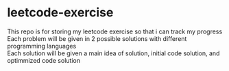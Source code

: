 # leetcode-exercise
This repo is for storing my leetcode exercise so that i can track my progress
<br/>
Each problem will be given in 2 possible solutions with different programming languages
<br/>
Each solution will be given a main idea of solution, initial code solution, and optimmized code solution
